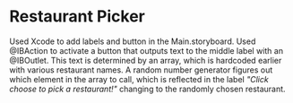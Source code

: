 # Restaurant Picker

Used Xcode to add labels and button in the Main.storyboard. Used @IBAction to activate a button that outputs text to the middle label with an @IBOutlet. This text is determined by an array, which is hardcoded earlier with various restaurant names. A random number generator figures out which element in the array to call, which is reflected in the label *"Click choose to pick a restaurant!"* changing to the randomly chosen restaurant.